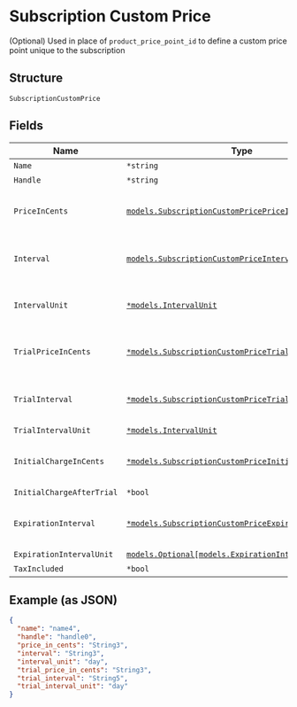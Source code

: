 
# Subscription Custom Price

(Optional) Used in place of `product_price_point_id` to define a custom price point unique to the subscription

## Structure

`SubscriptionCustomPrice`

## Fields

| Name | Type | Tags | Description |
|  --- | --- | --- | --- |
| `Name` | `*string` | Optional | (Optional) |
| `Handle` | `*string` | Optional | (Optional) |
| `PriceInCents` | [`models.SubscriptionCustomPricePriceInCents`](../../doc/models/containers/subscription-custom-price-price-in-cents.md) | Required | This is a container for one-of cases. |
| `Interval` | [`models.SubscriptionCustomPriceInterval`](../../doc/models/containers/subscription-custom-price-interval.md) | Required | This is a container for one-of cases. |
| `IntervalUnit` | [`*models.IntervalUnit`](../../doc/models/interval-unit.md) | Required | Required if using `custom_price` attribute. |
| `TrialPriceInCents` | [`*models.SubscriptionCustomPriceTrialPriceInCents`](../../doc/models/containers/subscription-custom-price-trial-price-in-cents.md) | Optional | This is a container for one-of cases. |
| `TrialInterval` | [`*models.SubscriptionCustomPriceTrialInterval`](../../doc/models/containers/subscription-custom-price-trial-interval.md) | Optional | This is a container for one-of cases. |
| `TrialIntervalUnit` | [`*models.IntervalUnit`](../../doc/models/interval-unit.md) | Optional | (Optional) |
| `InitialChargeInCents` | [`*models.SubscriptionCustomPriceInitialChargeInCents`](../../doc/models/containers/subscription-custom-price-initial-charge-in-cents.md) | Optional | This is a container for one-of cases. |
| `InitialChargeAfterTrial` | `*bool` | Optional | (Optional) |
| `ExpirationInterval` | [`*models.SubscriptionCustomPriceExpirationInterval`](../../doc/models/containers/subscription-custom-price-expiration-interval.md) | Optional | This is a container for one-of cases. |
| `ExpirationIntervalUnit` | [`models.Optional[models.ExpirationIntervalUnit]`](../../doc/models/expiration-interval-unit.md) | Optional | (Optional) |
| `TaxIncluded` | `*bool` | Optional | (Optional) |

## Example (as JSON)

```json
{
  "name": "name4",
  "handle": "handle0",
  "price_in_cents": "String3",
  "interval": "String3",
  "interval_unit": "day",
  "trial_price_in_cents": "String3",
  "trial_interval": "String5",
  "trial_interval_unit": "day"
}
```

